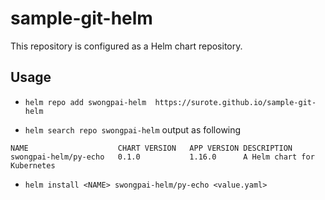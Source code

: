 # sample-git-helm

This repository is configured as a Helm chart repository.
## Usage 
- `helm repo add swongpai-helm  https://surote.github.io/sample-git-helm`

- `helm search repo swongpai-helm` output as following
```
NAME                 	CHART VERSION	APP VERSION	DESCRIPTION
swongpai-helm/py-echo	0.1.0        	1.16.0     	A Helm chart for Kubernetes
```

- `helm install <NAME> swongpai-helm/py-echo <value.yaml>`